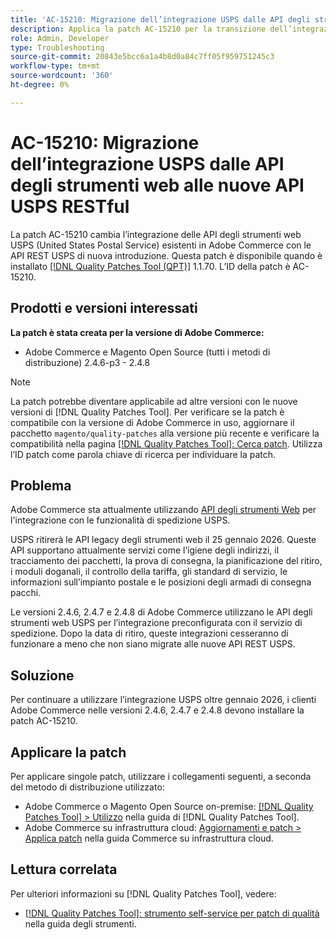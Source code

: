 ```yaml
---
title: 'AC-15210: Migrazione dell’integrazione USPS dalle API degli strumenti web alle nuove API USPS RESTful'
description: Applica la patch AC-15210 per la transizione dell’integrazione delle API degli strumenti web USPS esistenti in Adobe Commerce alle API REST USPS di nuova introduzione.
role: Admin, Developer
type: Troubleshooting
source-git-commit: 20843e5bcc6a1a4b8d0a84c7ff05f959751245c3
workflow-type: tm+mt
source-wordcount: '360'
ht-degree: 0%

---
```



# AC-15210: Migrazione dell’integrazione USPS dalle API degli strumenti web alle nuove API USPS RESTful

La patch AC-15210 cambia l’integrazione delle API degli strumenti web USPS (United States Postal Service) esistenti in Adobe Commerce con le API REST USPS di nuova introduzione. Questa patch è disponibile quando è installato [[!DNL Quality Patches Tool (QPT)]](/help/tools/quality-patches-tool/quality-patches-tool-to-self-serve-quality-patches.md) 1.1.70. L’ID della patch è AC-15210.

## Prodotti e versioni interessati

**La patch è stata creata per la versione di Adobe Commerce:**

* Adobe Commerce e Magento Open Source (tutti i metodi di distribuzione) 2.4.6-p3 - 2.4.8

>[!NOTE]
>
>La patch potrebbe diventare applicabile ad altre versioni con le nuove versioni di [!DNL Quality Patches Tool]. Per verificare se la patch è compatibile con la versione di Adobe Commerce in uso, aggiornare il pacchetto `magento/quality-patches` alla versione più recente e verificare la compatibilità nella pagina [[!DNL Quality Patches Tool]: Cerca patch](https://experienceleague.adobe.com/tools/commerce-quality-patches/index.html). Utilizza l’ID patch come parola chiave di ricerca per individuare la patch.

## Problema

Adobe Commerce sta attualmente utilizzando [API degli strumenti Web](https://www.usps.com/business/web-tools-apis/#developers) per l&#39;integrazione con le funzionalità di spedizione USPS.

USPS ritirerà le API legacy degli strumenti web il 25 gennaio 2026. Queste API supportano attualmente servizi come l’igiene degli indirizzi, il tracciamento dei pacchetti, la prova di consegna, la pianificazione del ritiro, i moduli doganali, il controllo della tariffa, gli standard di servizio, le informazioni sull’impianto postale e le posizioni degli armadi di consegna pacchi.

Le versioni 2.4.6, 2.4.7 e 2.4.8 di Adobe Commerce utilizzano le API degli strumenti web USPS per l’integrazione preconfigurata con il servizio di spedizione. Dopo la data di ritiro, queste integrazioni cesseranno di funzionare a meno che non siano migrate alle nuove API REST USPS.

## Soluzione

Per continuare a utilizzare l’integrazione USPS oltre gennaio 2026, i clienti Adobe Commerce nelle versioni 2.4.6, 2.4.7 e 2.4.8 devono installare la patch AC-15210.

## Applicare la patch

Per applicare singole patch, utilizzare i collegamenti seguenti, a seconda del metodo di distribuzione utilizzato:

* Adobe Commerce o Magento Open Source on-premise: [[!DNL Quality Patches Tool] > Utilizzo](/help/tools/quality-patches-tool/usage.md) nella guida di [!DNL Quality Patches Tool].
* Adobe Commerce su infrastruttura cloud: [Aggiornamenti e patch > Applica patch](https://experienceleague.adobe.com/docs/commerce-cloud-service/user-guide/develop/upgrade/apply-patches.html) nella guida Commerce su infrastruttura cloud.

## Lettura correlata

Per ulteriori informazioni su [!DNL Quality Patches Tool], vedere:

* [[!DNL Quality Patches Tool]: strumento self-service per patch di qualità](/help/tools/quality-patches-tool/quality-patches-tool-to-self-serve-quality-patches.md) nella guida degli strumenti.